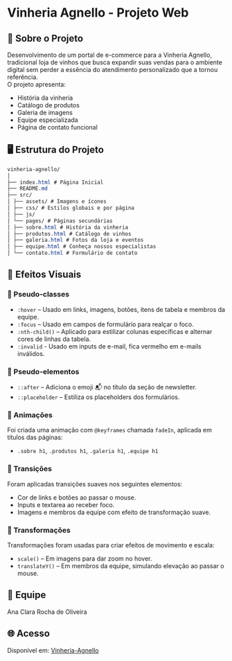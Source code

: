 # Vinheria Agnello - Projeto Web

## 🍷 Sobre o Projeto
Desenvolvimento de um portal de e-commerce para a Vinheria Agnello, tradicional loja de vinhos que busca expandir suas vendas para o ambiente digital sem perder a essência do atendimento personalizado que a tornou referência.<br>
O projeto apresenta:
- História da vinheria
- Catálogo de produtos
- Galeria de imagens
- Equipe especializada
- Página de contato funcional

## 🖥️ Estrutura do Projeto
```css
vinheria-agnello/
│
├── index.html # Página Inicial
├── README.md
├── src/
│ ├── assets/ # Imagens e ícones
│ ├── css/ # Estilos globais e por página
│ ├── js/ 
│ └── pages/ # Páginas secundárias
│ ├── sobre.html # História da vinheria
│ ├── produtos.html # Catálogo de vinhos
│ ├── galeria.html # Fotos da loja e eventos
│ ├── equipe.html # Conheça nossos especialistas
│ └── contato.html # Formulário de contato
```
## 💫 Efeitos Visuais
### 🎯 Pseudo-classes
- `:hover` – Usado em links, imagens, botões, itens de tabela e membros da equipe.
- `:focus` – Usado em campos de formulário para realçar o foco.
- `:nth-child()` – Aplicado para estilizar colunas específicas e alternar cores de linhas da tabela.
- `:invalid` - Usado em inputs de e-mail, fica vermelho em e-mails inválidos.

### 🎯 Pseudo-elementos
- `::after` – Adiciona o emoji 📬 no título da seção de newsletter.
- `::placeholder` – Estiliza os placeholders dos formulários.


### 💫 Animações
Foi criada uma animação com `@keyframes` chamada `fadeIn`, aplicada em títulos das páginas:
- `.sobre h1`, `.produtos h1`, `.galeria h1`, `.equipe h1`


### 🔄 Transições
Foram aplicadas transições suaves nos seguintes elementos:
- Cor de links e botões ao passar o mouse.
- Inputs e textarea ao receber foco.
- Imagens e membros da equipe com efeito de transformação suave.

### 🎢 Transformações 
Transformações foram usadas para criar efeitos de movimento e escala:
- `scale()` – Em imagens para dar zoom no hover.
- `translateY()` – Em membros da equipe, simulando elevação ao passar o mouse.


## 👥 Equipe
Ana Clara Rocha de Oliveira

## 🌐 Acesso
Disponível em: [Vinheria-Agnello](https://olivanaa.github.io/vinheria-agnello/)